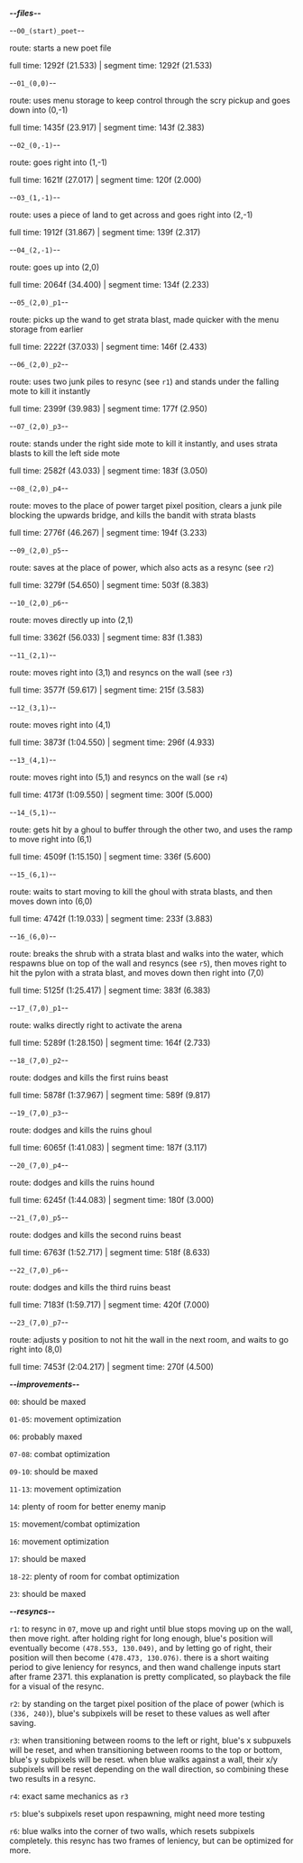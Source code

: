 ***--files--***

--`00_(start)_poet`--

route: starts a new poet file

full time: 1292f (21.533) | segment time: 1292f (21.533)

--`01_(0,0)`--

route: uses menu storage to keep control through the scry pickup and goes down into (0,-1)

full time: 1435f (23.917) | segment time: 143f (2.383)

--`02_(0,-1)`--

route: goes right into (1,-1)

full time: 1621f (27.017) | segment time: 120f (2.000)

--`03_(1,-1)`--

route: uses a piece of land to get across and goes right into (2,-1)

full time: 1912f (31.867) | segment time: 139f (2.317)

--`04_(2,-1)`--

route: goes up into (2,0)

full time: 2064f (34.400) | segment time: 134f (2.233)

--`05_(2,0)_p1`--

route: picks up the wand to get strata blast, made quicker with the menu storage from earlier

full time: 2222f (37.033) | segment time: 146f (2.433)

--`06_(2,0)_p2`--

route: uses two junk piles to resync (see `r1`) and stands under the falling mote to kill it instantly

full time: 2399f (39.983) | segment time: 177f (2.950)

--`07_(2,0)_p3`--

route: stands under the right side mote to kill it instantly, and uses strata blasts to kill the left side mote

full time: 2582f (43.033) | segment time: 183f (3.050)

--`08_(2,0)_p4`--

route: moves to the place of power target pixel position, clears a junk pile blocking the upwards bridge, and kills the bandit with strata blasts

full time: 2776f (46.267) | segment time: 194f (3.233)

--`09_(2,0)_p5`--

route: saves at the place of power, which also acts as a resync (see `r2`)

full time: 3279f (54.650) | segment time: 503f (8.383)

--`10_(2,0)_p6`--

route: moves directly up into (2,1)

full time: 3362f (56.033) | segment time: 83f (1.383)

--`11_(2,1)`--

route: moves right into (3,1) and resyncs on the wall (see `r3`)

full time: 3577f (59.617) | segment time: 215f (3.583)

--`12_(3,1)`--

route: moves right into (4,1)

full time: 3873f (1:04.550) | segment time: 296f (4.933)

--`13_(4,1)`--

route: moves right into (5,1) and resyncs on the wall (se `r4`)

full time: 4173f (1:09.550) | segment time: 300f (5.000)

--`14_(5,1)`--

route: gets hit by a ghoul to buffer through the other two, and uses the ramp to move right into (6,1)

full time: 4509f (1:15.150) | segment time: 336f (5.600)

--`15_(6,1)`--

route: waits to start moving to kill the ghoul with strata blasts, and then moves down into (6,0)

full time: 4742f (1:19.033) | segment time: 233f (3.883)

--`16_(6,0)`--

route: breaks the shrub with a strata blast and walks into the water, which respawns blue on top of the wall and resyncs (see `r5`), then moves right to hit the pylon with a strata blast, and moves down then right into (7,0)

full time: 5125f (1:25.417) | segment time: 383f (6.383)

--`17_(7,0)_p1`--

route: walks directly right to activate the arena

full time: 5289f (1:28.150) | segment time: 164f (2.733)

--`18_(7,0)_p2`--

route: dodges and kills the first ruins beast

full time: 5878f (1:37.967) | segment time: 589f (9.817)

--`19_(7,0)_p3`--

route: dodges and kills the ruins ghoul

full time: 6065f (1:41.083) | segment time: 187f (3.117)

--`20_(7,0)_p4`--

route: dodges and kills the ruins hound

full time: 6245f (1:44.083) | segment time: 180f (3.000)

--`21_(7,0)_p5`--

route: dodges and kills the second ruins beast

full time: 6763f (1:52.717) | segment time: 518f (8.633)

--`22_(7,0)_p6`--

route: dodges and kills the third ruins beast

full time: 7183f (1:59.717) | segment time: 420f (7.000)

--`23_(7,0)_p7`--

route: adjusts y position to not hit the wall in the next room, and waits to go right into (8,0)

full time: 7453f (2:04.217) | segment time: 270f (4.500)

***--improvements--***

`00`: should be maxed

`01-05`: movement optimization

`06`: probably maxed

`07-08`: combat optimization

`09-10`: should be maxed

`11-13`: movement optimization

`14`: plenty of room for better enemy manip

`15`: movement/combat optimization

`16`: movement optimization

`17`: should be maxed

`18-22`: plenty of room for combat optimization

`23`: should be maxed

***--resyncs--***

`r1`: to resync in `07`, move up and right until blue stops moving up on the wall, then move right. after holding right for long enough, blue's position will eventually become `(478.553, 130.049)`, and by letting go of right, their position will then become `(478.473, 130.076)`. there is a short waiting period to give leniency for resyncs, and then wand challenge inputs start after frame 2371. this explanation is pretty complicated, so playback the file for a visual of the resync.

`r2`: by standing on the target pixel position of the place of power (which is `(336, 240)`), blue's subpixels will be reset to these values as well after saving.

`r3`: when transitioning between rooms to the left or right, blue's x subpuxels will be reset, and when transitioning between rooms to the top or bottom, blue's y subpixels will be reset. when blue walks against a wall, their x/y subpixels will be reset depending on the wall direction, so combining these two results in a resync.

`r4`: exact same mechanics as `r3`

`r5`: blue's subpixels reset upon respawning, might need more testing

`r6`: blue walks into the corner of two walls, which resets subpixels completely. this resync has two frames of leniency, but can be optimized for more.
